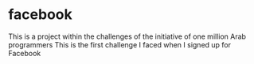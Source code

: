 # facebook
 This is a project within the challenges of the initiative of one million Arab programmers
This is the first challenge I faced when I signed up for Facebook
